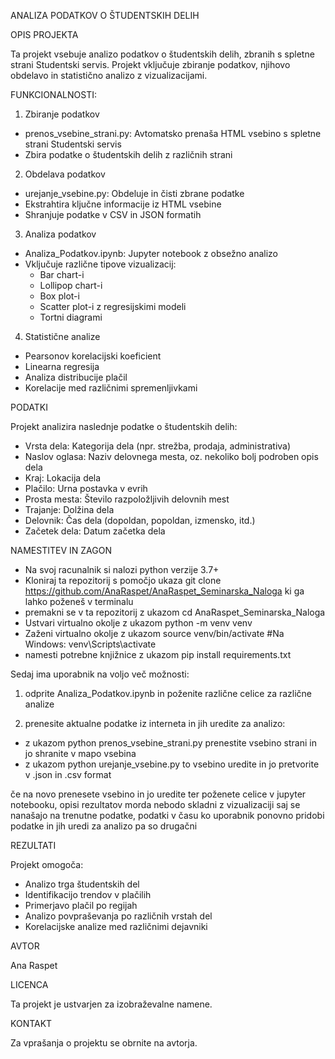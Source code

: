 ANALIZA PODATKOV O ŠTUDENTSKIH DELIH

OPIS PROJEKTA

Ta projekt vsebuje analizo podatkov o študentskih delih, zbranih s spletne strani Studentski servis. Projekt vključuje zbiranje podatkov, njihovo obdelavo in statistično analizo z vizualizacijami.

FUNKCIONALNOSTI:
1. Zbiranje podatkov
- prenos_vsebine_strani.py: Avtomatsko prenaša HTML vsebino s spletne strani Studentski servis
- Zbira podatke o študentskih delih z različnih strani

2. Obdelava podatkov
- urejanje_vsebine.py: Obdeluje in čisti zbrane podatke
- Ekstrahtira ključne informacije iz HTML vsebine
- Shranjuje podatke v CSV in JSON formatih

3. Analiza podatkov
- Analiza_Podatkov.ipynb: Jupyter notebook z obsežno analizo
- Vključuje različne tipove vizualizacij:
  - Bar chart-i
  - Lollipop chart-i
  - Box plot-i
  - Scatter plot-i z regresijskimi modeli
  - Tortni diagrami

4. Statistične analize
- Pearsonov korelacijski koeficient
- Linearna regresija
- Analiza distribucije plačil
- Korelacije med različnimi spremenljivkami

PODATKI

Projekt analizira naslednje podatke o študentskih delih:
- Vrsta dela: Kategorija dela (npr. strežba, prodaja, administrativa)
- Naslov oglasa: Naziv delovnega mesta, oz. nekoliko bolj podroben opis dela
- Kraj: Lokacija dela
- Plačilo: Urna postavka v evrih
- Prosta mesta: Število razpoložljivih delovnih mest
- Trajanje: Dolžina dela
- Delovnik: Čas dela (dopoldan, popoldan, izmensko, itd.)
- Začetek dela: Datum začetka dela

NAMESTITEV IN ZAGON

- Na svoj racunalnik si nalozi python verzije 3.7+
- Kloniraj ta repozitorij s pomočjo ukaza git clone https://github.com/AnaRaspet/AnaRaspet_Seminarska_Naloga ki ga lahko poženeš v terminalu
- premakni se v ta repozitorij z ukazom cd AnaRaspet_Seminarska_Naloga
- Ustvari virtualno okolje z ukazom python -m venv venv
- Zaženi virtualno okolje z ukazom source venv/bin/activate  #Na Windows: venv\Scripts\activate
- namesti potrebne knjižnice z ukazom  pip install requirements.txt

Sedaj ima uporabnik na voljo več možnosti:

1. odprite Analiza_Podatkov.ipynb in poženite različne celice za različne analize

2. prenesite aktualne podatke iz interneta in jih uredite za analizo:
- z ukazom python prenos_vsebine_strani.py  prenestite vsebino strani in jo shranite v mapo vsebina
- z ukazom python urejanje_vsebine.py to vsebino uredite in jo pretvorite v .json in .csv format

če na novo prenesete vsebino in jo uredite ter poženete celice v jupyter notebooku, opisi rezultatov morda nebodo skladni z vizualizaciji saj se nanašajo na trenutne podatke, podatki v času ko uporabnik ponovno pridobi podatke in jih uredi za analizo pa so drugačni


REZULTATI

Projekt omogoča:
- Analizo trga študentskih del
- Identifikacijo trendov v plačilih
- Primerjavo plačil po regijah
- Analizo povpraševanja po različnih vrstah del
- Korelacijske analize med različnimi dejavniki



AVTOR

Ana Raspet

LICENCA

Ta projekt je ustvarjen za izobraževalne namene.

KONTAKT

Za vprašanja o projektu se obrnite na avtorja.
